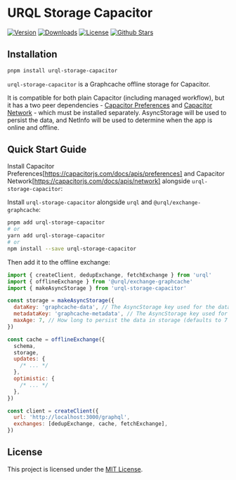 # URQL Storage Capacitor


<p>
      <a href="https://www.npmjs.com/package/urql-storage-capacitor"><img src="https://img.shields.io/npm/v/urql-storage-capacitor.svg?style=flat&colorA=002438&colorB=28CF8D" alt="Version"></a>
      <a href="https://www.npmjs.com/package/urql-storage-capacitor"><img src="https://img.shields.io/npm/dm/urql-storage-capacitor.svg?style=flat&colorA=002438&colorB=28CF8D" alt="Downloads"></a>
      <a href="./LICENSE"><img src="https://img.shields.io/github/license/productdevbookcom/urql-storage-capacitor.svg?style=flat&colorA=002438&colorB=28CF8D" alt="License"></a>
      <a href="https://github.com/productdevbookcom/urql-storage-capacitor">
      <img src="https://img.shields.io/github/stars/productdevbookcom/urql-storage-capacitor.svg?style=social&label=Star&maxAge=2592000" alt="Github Stars"> </a>
</p>


## Installation

```bash
pnpm install urql-storage-capacitor
```

`urql-storage-capacitor` is a Graphcache offline storage for Capacitor.

It is compatible for both plain Capacitor (including managed workflow), but it has a two peer dependencies - [Capacitor Preferences](https://capacitorjs.com/docs/apis/preferences) and [Capacitor Network](https://capacitorjs.com/docs/apis/network) - which must be installed separately. AsyncStorage will be used to persist the data, and NetInfo will be used to determine when the app is online and offline.

## Quick Start Guide

Install Capacitor Preferences[https://capacitorjs.com/docs/apis/preferences] and Capacitor Network[https://capacitorjs.com/docs/apis/network] alongside `urql-storage-capacitor`:

Install `urql-storage-capacitor` alongside `urql` and `@urql/exchange-graphcache`:

```sh
pnpm add urql-storage-capacitor
# or 
yarn add urql-storage-capacitor
# or
npm install --save urql-storage-capacitor
```

Then add it to the offline exchange:

```js
import { createClient, dedupExchange, fetchExchange } from 'urql'
import { offlineExchange } from '@urql/exchange-graphcache'
import { makeAsyncStorage } from 'urql-storage-capacitor'

const storage = makeAsyncStorage({
  dataKey: 'graphcache-data', // The AsyncStorage key used for the data (defaults to graphcache-data)
  metadataKey: 'graphcache-metadata', // The AsyncStorage key used for the metadata (defaults to graphcache-metadata)
  maxAge: 7, // How long to persist the data in storage (defaults to 7 days)
})

const cache = offlineExchange({
  schema,
  storage,
  updates: {
    /* ... */
  },
  optimistic: {
    /* ... */
  },
})

const client = createClient({
  url: 'http://localhost:3000/graphql',
  exchanges: [dedupExchange, cache, fetchExchange],
})
```



## License

This project is licensed under the [MIT License](LICENSE).